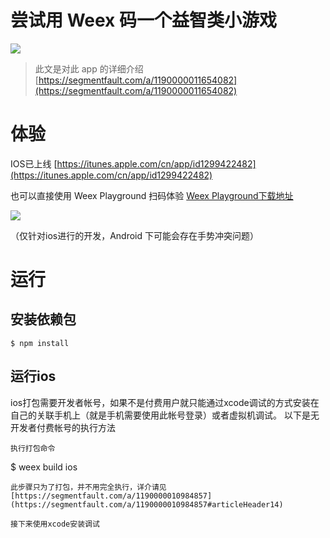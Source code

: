 # 尝试用 Weex 码一个益智类小游戏

![](http://upload-images.jianshu.io/upload_images/1494908-c22761b059d5d35f?imageMogr2/auto-orient/strip%7CimageView2/2/w/1240)

> 此文是对此 app 的详细介绍 [https://segmentfault.com/a/1190000011654082](https://segmentfault.com/a/1190000011654082)

# 体验

IOS已上线 [https://itunes.apple.com/cn/app/id1299422482](https://itunes.apple.com/cn/app/id1299422482)

也可以直接使用 Weex Playground 扫码体验 [Weex Playground下载地址](http://weex.apache.org/cn/playground.html)

![](https://github.com/zwwill/just-do-8/raw/master/QR4WeexPG.png)

（仅针对ios进行的开发，Android 下可能会存在手势冲突问题）

# 运行
## 安装依赖包

```
$ npm install
```

## 运行ios

ios打包需要开发者帐号，如果不是付费用户就只能通过xcode调试的方式安装在自己的关联手机上（就是手机需要使用此帐号登录）或者虚拟机调试。
以下是无开发者付费帐号的执行方法

```
执行打包命令
```
$ weex build ios
```
此步骤只为了打包，并不用完全执行，详介请见[https://segmentfault.com/a/1190000010984857](https://segmentfault.com/a/1190000010984857#articleHeader14)

接下来使用xcode安装调试

